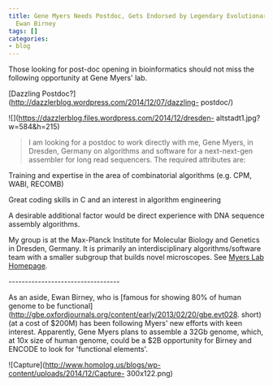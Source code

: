 ```yaml
---
title: Gene Myers Needs Postdoc, Gets Endorsed by Legendary Evolutionary Biologist
  Ewan Birney
tags: []
categories:
- blog
---
```

Those looking for post-doc opening in bioinformatics should not miss the
following opportunity at Gene Myers' lab.
<!--more-->

[Dazzling Postdoc?](http://dazzlerblog.wordpress.com/2014/12/07/dazzling-
postdoc/)

![](https://dazzlerblog.files.wordpress.com/2014/12/dresden-
altstadt1.jpg?w=584&h=215)

> I am looking for a postdoc to work directly with me, Gene Myers, in Dresden,
Germany on algorithms and software for a next-next-gen assembler for long read
sequencers. The required attributes are:

Training and expertise in the area of combinatorial algorithms (e.g. CPM,
WABI, RECOMB)

Great coding skills in C and an interest in algorithm engineering

A desirable additional factor would be direct experience with DNA sequence
assembly algorithms.

My group is at the Max-Planck Institute for Molecular Biology and Genetics in
Dresden, Germany. It is primarily an interdisciplinary algorithms/software
team with a smaller subgroup that builds novel microscopes. See [Myers Lab
Homepage](http://myerslab.mpi-cbg.de/).

\----------------------------------

As an aside, Ewan Birney, who is [famous for showing 80% of human genome to be
functional](http://gbe.oxfordjournals.org/content/early/2013/02/20/gbe.evt028.
short) (at a cost of $200M) has been following Myers' new efforts with keen
interest. Apparently, Gene Myers plans to assemble a 32Gb genome, which, at
10x size of human genome, could be a $2B opportunity for Birney and ENCODE to
look for 'functional elements'.

![Capture](http://www.homolog.us/blogs/wp-content/uploads/2014/12/Capture-
300x122.png)

